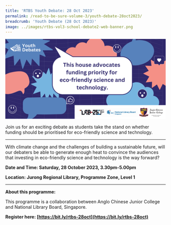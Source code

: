 ```yaml
---
title: 'RTBS Youth Debate: 28 Oct 2023'
permalink: /read-to-be-sure-volume-3/youth-debate-28oct2023/
breadcrumb: 'Youth Debate (28 Oct 2023)'
image: ../images/rtbs-vol3-school-debate2-web-banner.png
---
```


**![](..\images\rtbs-vol3-school-debate2-web-banner.png)**

Join us for an exciting debate as students take the stand on whether funding should be prioritised for eco-friendly science and technology.

****

With climate change and the challenges of building a sustainable future, will our debaters be able to generate enough heat to convince the audiences that investing in eco-friendly science and technology is the way forward?

**Date and Time: Saturday, 28 October 2023, 3.30pm-5.00pm**

**Location: Jurong Regional Library, Programme Zone, Level 1**

****

**About this programme:**

This programme is a collaboration between Anglo Chinese Junior College and National Library Board, Singapore.

 

**Register here: [https://bit.ly/rtbs-28oct](https://bit.ly/rtbs-28oct)**	
